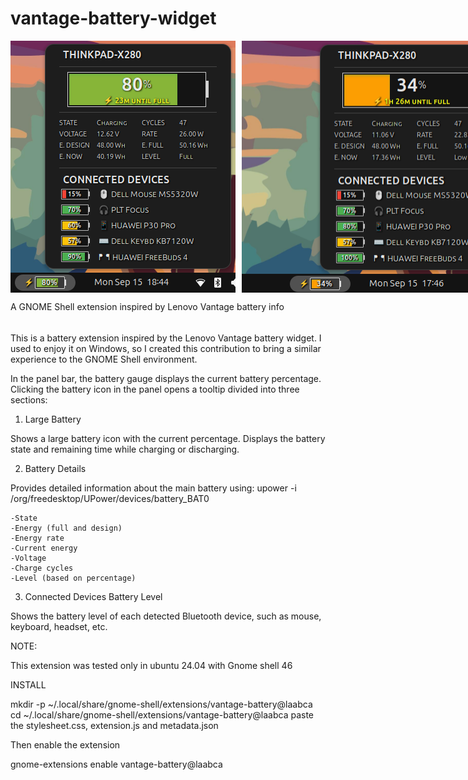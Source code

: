 # vantage-battery-widget

<div style="display: flex; gap: 10px;">
  <img src="Screenshot_2.png" >
  <img src="Screenshot_1.png" >
</div>

A GNOME Shell extension inspired by Lenovo Vantage battery info
######
This is a battery extension inspired by the Lenovo Vantage battery widget.
I used to enjoy it on Windows, so I created this contribution to bring a similar experience to the GNOME Shell environment.

In the panel bar, the battery gauge displays the current battery percentage.
Clicking the battery icon in the panel opens a tooltip divided into three sections:

1. Large Battery

Shows a large battery icon with the current percentage.
Displays the battery state and remaining time while charging or discharging.

2. Battery Details

Provides detailed information about the main battery using:
upower -i /org/freedesktop/UPower/devices/battery_BAT0

	-State
	-Energy (full and design)
	-Energy rate
	-Current energy
	-Voltage
	-Charge cycles
	-Level (based on percentage)

3. Connected Devices Battery Level

Shows the battery level of each detected Bluetooth device, such as mouse, keyboard, headset, etc.

NOTE:

This extension was tested only in ubuntu 24.04 with Gnome shell 46

INSTALL

mkdir -p ~/.local/share/gnome-shell/extensions/vantage-battery@laabca
cd ~/.local/share/gnome-shell/extensions/vantage-battery@laabca
paste the stylesheet.css, extension.js and metadata.json

Then enable the extension

gnome-extensions enable vantage-battery@laabca

